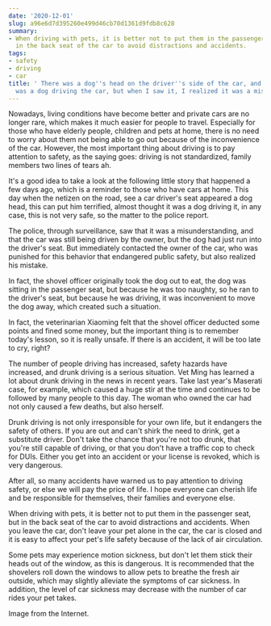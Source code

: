 ```yaml
---
date: '2020-12-01'
slug: a96e6d7d395260e499d46cb70d1361d9fdb8c628
summary:
- When driving with pets, it is better not to put them in the passenger seat, but
  in the back seat of the car to avoid distractions and accidents.
tags:
- safety
- driving
- car
title: ' There was a dog''s head on the driver''s side of the car, and I thought it
  was a dog driving the car, but when I saw it, I realized it was a mistake. '
---
```


 Nowadays, living conditions have become better and private cars are no longer rare, which makes it much easier for people to travel. Especially for those who have elderly people, children and pets at home, there is no need to worry about them not being able to go out because of the inconvenience of the car. However, the most important thing about driving is to pay attention to safety, as the saying goes: driving is not standardized, family members two lines of tears ah.

It's a good idea to take a look at the following little story that happened a few days ago, which is a reminder to those who have cars at home. This day when the netizen on the road, see a car driver's seat appeared a dog head, this can put him terrified, almost thought it was a dog driving it, in any case, this is not very safe, so the matter to the police report.

The police, through surveillance, saw that it was a misunderstanding, and that the car was still being driven by the owner, but the dog had just run into the driver's seat. But immediately contacted the owner of the car, who was punished for this behavior that endangered public safety, but also realized his mistake.

In fact, the shovel officer originally took the dog out to eat, the dog was sitting in the passenger seat, but because he was too naughty, so he ran to the driver's seat, but because he was driving, it was inconvenient to move the dog away, which created such a situation.

In fact, the veterinarian Xiaoming felt that the shovel officer deducted some points and fined some money, but the important thing is to remember today's lesson, so it is really unsafe. If there is an accident, it will be too late to cry, right?

The number of people driving has increased, safety hazards have increased, and drunk driving is a serious situation. Vet Ming has learned a lot about drunk driving in the news in recent years. Take last year's Maserati case, for example, which caused a huge stir at the time and continues to be followed by many people to this day. The woman who owned the car had not only caused a few deaths, but also herself.

Drunk driving is not only irresponsible for your own life, but it endangers the safety of others. If you are out and can't shirk the need to drink, get a substitute driver. Don't take the chance that you're not too drunk, that you're still capable of driving, or that you don't have a traffic cop to check for DUIs. Either you get into an accident or your license is revoked, which is very dangerous.

After all, so many accidents have warned us to pay attention to driving safety, or else we will pay the price of life. I hope everyone can cherish life and be responsible for themselves, their families and everyone else.

When driving with pets, it is better not to put them in the passenger seat, but in the back seat of the car to avoid distractions and accidents. When you leave the car, don't leave your pet alone in the car, the car is closed and it is easy to affect your pet's life safety because of the lack of air circulation.

Some pets may experience motion sickness, but don't let them stick their heads out of the window, as this is dangerous. It is recommended that the shovelers roll down the windows to allow pets to breathe the fresh air outside, which may slightly alleviate the symptoms of car sickness. In addition, the level of car sickness may decrease with the number of car rides your pet takes.

Image from the Internet.

 
        